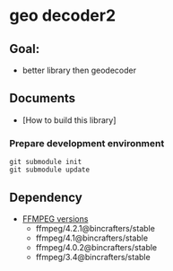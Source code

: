 # geo decoder2

## Goal: 
- better library then geodecoder

## Documents
- [How to build this library]

### Prepare development environment
```
git submodule init
git submodule update
```

## Dependency
- [FFMPEG versions](https://bintray.com/bincrafters/public-conan/ffmpeg%3Abincrafters)
  - ffmpeg/4.2.1@bincrafters/stable
  - ffmpeg/4.1@bincrafters/stable
  - ffmpeg/4.0.2@bincrafters/stable
  - ffmpeg/3.4@bincrafters/stable

